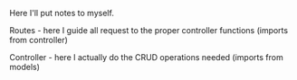 Here I'll put notes to myself.

Routes - here I guide all request to the proper controller functions (imports from controller)

Controller - here I actually do the CRUD operations needed (imports from models)
